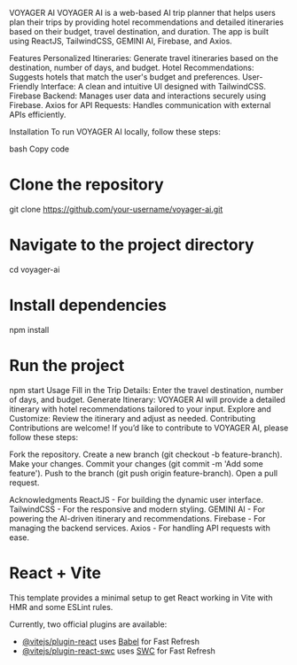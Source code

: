 VOYAGER AI
VOYAGER AI is a web-based AI trip planner that helps users plan their trips by providing hotel recommendations and detailed itineraries based on their budget, travel destination, and duration. The app is built using ReactJS, TailwindCSS, GEMINI AI, Firebase, and Axios.

Features
Personalized Itineraries: Generate travel itineraries based on the destination, number of days, and budget.
Hotel Recommendations: Suggests hotels that match the user's budget and preferences.
User-Friendly Interface: A clean and intuitive UI designed with TailwindCSS.
Firebase Backend: Manages user data and interactions securely using Firebase.
Axios for API Requests: Handles communication with external APIs efficiently.

Installation
To run VOYAGER AI locally, follow these steps:

bash
Copy code
# Clone the repository
git clone https://github.com/your-username/voyager-ai.git

# Navigate to the project directory
cd voyager-ai

# Install dependencies
npm install

# Run the project
npm start
Usage
Fill in the Trip Details: Enter the travel destination, number of days, and budget.
Generate Itinerary: VOYAGER AI will provide a detailed itinerary with hotel recommendations tailored to your input.
Explore and Customize: Review the itinerary and adjust as needed.
Contributing
Contributions are welcome! If you’d like to contribute to VOYAGER AI, please follow these steps:

Fork the repository.
Create a new branch (git checkout -b feature-branch).
Make your changes.
Commit your changes (git commit -m 'Add some feature').
Push to the branch (git push origin feature-branch).
Open a pull request.

Acknowledgments
ReactJS - For building the dynamic user interface.
TailwindCSS - For the responsive and modern styling.
GEMINI AI - For powering the AI-driven itinerary and recommendations.
Firebase - For managing the backend services.
Axios - For handling API requests with ease.




# React + Vite

This template provides a minimal setup to get React working in Vite with HMR and some ESLint rules.

Currently, two official plugins are available:

- [@vitejs/plugin-react](https://github.com/vitejs/vite-plugin-react/blob/main/packages/plugin-react/README.md) uses [Babel](https://babeljs.io/) for Fast Refresh
- [@vitejs/plugin-react-swc](https://github.com/vitejs/vite-plugin-react-swc) uses [SWC](https://swc.rs/) for Fast Refresh
